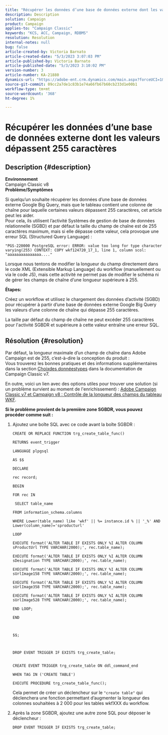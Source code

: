 ```yaml
---
title: "Récupérer les données d’une base de données externe dont les valeurs dépassent 255 caractères"
description: Description
solution: Campaign
product: Campaign
applies-to: "Campaign Classic"
keywords: "KCS, ACC, Campaign, RDBMS"
resolution: Resolution
internal-notes: null
bug: false
article-created-by: Victoria Barnato
article-created-date: "5/3/2023 3:07:03 PM"
article-published-by: Victoria Barnato
article-published-date: "5/3/2023 3:10:02 PM"
version-number: 3
article-number: KA-21880
dynamics-url: "https://adobe-ent.crm.dynamics.com/main.aspx?forceUCI=1&pagetype=entityrecord&etn=knowledgearticle&id=cb8b8524-c4e9-ed11-a7c6-6045bd0061cb"
source-git-commit: 09cc2a7de1c83b1e74a66fb67b60cb233d1e00b1
workflow-type: tm+mt
source-wordcount: '368'
ht-degree: 1%

---
```


# Récupérer les données d’une base de données externe dont les valeurs dépassent 255 caractères

## Description {#description}

<b>Environnement</b><br>Campaign Classic v8<br>
<b>Problème/Symptômes</b>

Si quelqu’un souhaite récupérer les données d’une base de données externe Google Big Query, mais que le tableau contient une colonne de chaîne pour laquelle certaines valeurs dépassent 255 caractères, cet article peut les aider. <br>
Pour cela, ils utilisent l’activité Systèmes de gestion de base de données relationnelle (SGBD) et par défaut la taille du champ de chaîne est de 255 caractères maximum, mais si elle dépasse cette valeur, cela provoque une erreur SQL (Structured Query Language) :

`"PGS-220000 PostgreSQL error: ERROR: value too long for type character varying(255) CONTEXT: COPY wkf124720_17_1, line 1, column scol: "aaaaaaaaaaaaaaa...."`



Lorsque nous tentons de modifier la longueur du champ directement dans le code XML (Extensible Markup Language) du workflow (manuellement ou via le code JS), mais cette activité ne permet pas de modifier le schéma ni de gérer les champs de chaîne d’une longueur supérieure à 255.



<b>Étapes:</b>

Créez un workflow et utilisez le chargement des données d’activité (SGBD) pour récupérer à partir d’une base de données externe Google Big Query les valeurs d’une colonne de chaîne qui dépasse 255 caractères.

La taille par défaut du champ de chaîne ne peut excéder 255 caractères pour l&#39;activité SGBDR et supérieure à cette valeur entraîne une erreur SQL.


## Résolution {#resolution}

Par défaut, la longueur maximale d’un champ de chaîne dans Adobe Campaign est de 255, c’est-à-dire la conception du produit :<br>
Vous trouverez les bonnes pratiques et des informations supplémentaires dans la section [Choix](https://experienceleague.adobe.com/docs/campaign-classic/using/configuring-campaign-classic/data-model/data-model-best-practices.html?lang=en#data-types)[des données](https://experienceleague.adobe.com/docs/campaign-classic/using/configuring-campaign-classic/data-model/data-model-best-practices.html?lang=en#data-types)[types](https://experienceleague.adobe.com/docs/campaign-classic/using/configuring-campaign-classic/data-model/data-model-best-practices.html?lang=en#data-types) dans la documentation de Campaign Classic v7.

En outre, voici un lien avec des options utiles pour trouver une solution (si un problème survient au moment de l&#39;enrichissement) : [Adobe Campaign Classic v7 et Campaign v8 : Contrôle de la longueur des champs du tableau WKF](https://experienceleaguecommunities.adobe.com/t5/adobe-campaign-classic-questions/controlling-wkf-table-field-length/td-p/355506).



<b>Si le problème provient de la première zone SGBDR, vous pouvez procéder comme suit :</b>



1. Ajoutez une boîte SQL avec ce code avant la boîte SGBDR :

   ```
   CREATE OR REPLACE FUNCTION trg_create_table_func()
   
   RETURNS event_trigger
   
   LANGUAGE plpgsql
   
   AS $$
   
   DECLARE
   
   rec record;
   
   BEGIN
   
   FOR rec IN
   
    SELECT table_name
   
   FROM information_schema.columns
   
   WHERE Lower(table_name) like 'wkf' || %= instance.id % || '_%' AND Lower(column_name)='sproducturl'
   
   LOOP
   
   EXECUTE format('ALTER TABLE IF EXISTS ONLY %I ALTER COLUMN sProductUrl TYPE VARCHAR(2000);', rec.table_name);
   
   EXECUTE format('ALTER TABLE IF EXISTS ONLY %I ALTER COLUMN sDesignation TYPE VARCHAR(2000);', rec.table_name);
   
   EXECUTE format('ALTER TABLE IF EXISTS ONLY %I ALTER COLUMN sUrlImage158 TYPE VARCHAR(2000);', rec.table_name);
   
   EXECUTE format('ALTER TABLE IF EXISTS ONLY %I ALTER COLUMN sUrlImage358 TYPE VARCHAR(2000);', rec.table_name);
   
   EXECUTE format('ALTER TABLE IF EXISTS ONLY %I ALTER COLUMN sUrlImage528 TYPE VARCHAR(2000);', rec.table_name);
   
   END LOOP;
   
   END
   
   
   
   $$;
   
   
   
   DROP EVENT TRIGGER IF EXISTS trg_create_table;
   
   
   CREATE EVENT TRIGGER trg_create_table ON ddl_command_end
   
   WHEN TAG IN ('CREATE TABLE')
   
   EXECUTE PROCEDURE trg_create_table_func();
   ```






   Cela permet de créer un déclencheur sur le `"create table"` qui déclenchera une fonction permettant d’augmenter la longueur des colonnes souhaitées à 2 000 pour les tables wkfXXX du workflow.
2. Après la zone SGBDR, ajoutez une autre zone SQL pour déposer le déclencheur :

   `DROP EVENT TRIGGER IF EXISTS trg_create_table;`


